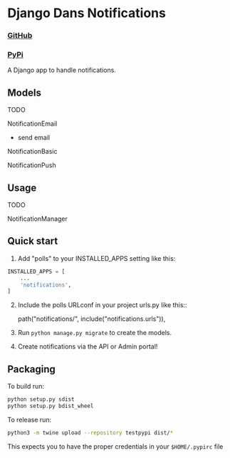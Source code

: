 # Django Dans Notifications

### [GitHub](https://github.com/dan1229/django_dans_notifications)
### [PyPi](https://pypi.org/project/django-dans-notifications/)

A Django app to handle notifications.


## Models

TODO

NotificationEmail
- send email

NotificationBasic

NotificationPush


## Usage

TODO

NotificationManager


## Quick start

1. Add "polls" to your INSTALLED_APPS setting like this:

```python
INSTALLED_APPS = [
    ...
    'notifications',
]
```

2. Include the polls URLconf in your project urls.py like this::

    path("notifications/", include("notifications.urls")),

3. Run ``python manage.py migrate`` to create the models.

4. Create notifications via the API or Admin portal!



## Packaging

To build run:

```bash
python setup.py sdist
python setup.py bdist_wheel
```

To release run:

```bash
python3 -m twine upload --repository testpypi dist/*
```

This expects you to have the proper credentials in your `$HOME/.pypirc` file